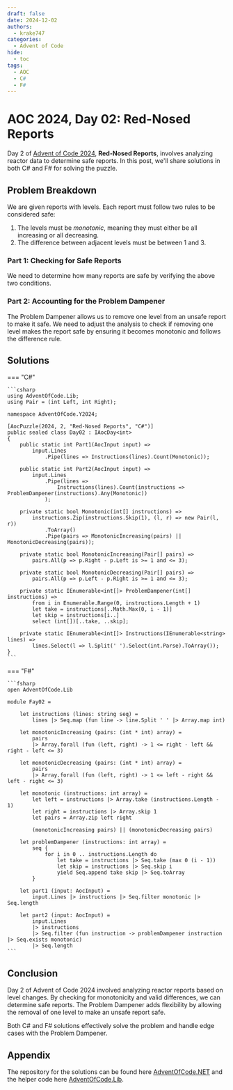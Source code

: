 ```yaml
---
draft: false 
date: 2024-12-02
authors:
  - krake747
categories:
  - Advent of Code
hide:
  - toc
tags:
  - AOC
  - C#
  - F#
---
```


# AOC 2024, Day 02: Red-Nosed Reports

Day 2 of [Advent of Code 2024](https://adventofcode.com/2024/day/2), **Red-Nosed Reports**, involves analyzing reactor data to determine safe reports.
In this post, we'll share solutions in both C# and F# for solving the puzzle.

<!-- more -->

## Problem Breakdown

We are given reports with levels. Each report must follow two rules to be considered safe:

1. The levels must be *monotonic*, meaning they must either be all increasing or all decreasing.
2. The difference between adjacent levels must be between 1 and 3.

### **Part 1**: Checking for Safe Reports

We need to determine how many reports are safe by verifying the above two conditions.

### **Part 2**: Accounting for the Problem Dampener

The Problem Dampener allows us to remove one level from an unsafe report to make it safe.
We need to adjust the analysis to check if removing one level makes the report safe by ensuring it becomes monotonic and follows the difference rule.

## Solutions

=== "C#"

    ```csharp
    using AdventOfCode.Lib;
    using Pair = (int Left, int Right);

    namespace AdventOfCode.Y2024;

    [AocPuzzle(2024, 2, "Red-Nosed Reports", "C#")]
    public sealed class Day02 : IAocDay<int>
    {
        public static int Part1(AocInput input) => 
            input.Lines
                .Pipe(lines => Instructions(lines).Count(Monotonic));

        public static int Part2(AocInput input) =>         
            input.Lines
                .Pipe(lines => 
                    Instructions(lines).Count(instructions => ProblemDampener(instructions).Any(Monotonic))
                );
        
        private static bool Monotonic(int[] instructions) =>
            instructions.Zip(instructions.Skip(1), (l, r) => new Pair(l, r))
                .ToArray()
                .Pipe(pairs => MonotonicIncreasing(pairs) || MonotonicDecreasing(pairs));
        
        private static bool MonotonicIncreasing(Pair[] pairs) =>
            pairs.All(p => p.Right - p.Left is >= 1 and <= 3);
        
        private static bool MonotonicDecreasing(Pair[] pairs) =>
            pairs.All(p => p.Left - p.Right is >= 1 and <= 3);
        
        private static IEnumerable<int[]> ProblemDampener(int[] instructions) =>
            from i in Enumerable.Range(0, instructions.Length + 1)
            let take = instructions[..Math.Max(0, i - 1)]
            let skip = instructions[i..]
            select (int[])[..take, ..skip];
        
        private static IEnumerable<int[]> Instructions(IEnumerable<string> lines) => 
            lines.Select(l => l.Split(' ').Select(int.Parse).ToArray());
    }
    ```

=== "F#"

    ```fsharp
    open AdventOfCode.Lib

    module Fay02 =

        let instructions (lines: string seq) =
            lines |> Seq.map (fun line -> line.Split ' ' |> Array.map int)

        let monotonicIncreasing (pairs: (int * int) array) =
            pairs
            |> Array.forall (fun (left, right) -> 1 <= right - left && right - left <= 3)

        let monotonicDecreasing (pairs: (int * int) array) =
            pairs
            |> Array.forall (fun (left, right) -> 1 <= left - right && left - right <= 3)

        let monotonic (instructions: int array) =
            let left = instructions |> Array.take (instructions.Length - 1)
            let right = instructions |> Array.skip 1
            let pairs = Array.zip left right

            (monotonicIncreasing pairs) || (monotonicDecreasing pairs)

        let problemDampener (instructions: int array) =
            seq {
                for i in 0 .. instructions.Length do
                    let take = instructions |> Seq.take (max 0 (i - 1))
                    let skip = instructions |> Seq.skip i
                    yield Seq.append take skip |> Seq.toArray
            }

        let part1 (input: AocInput) =
            input.Lines |> instructions |> Seq.filter monotonic |> Seq.length

        let part2 (input: AocInput) =
            input.Lines
            |> instructions
            |> Seq.filter (fun instruction -> problemDampener instruction |> Seq.exists monotonic)
            |> Seq.length
    ```

## Conclusion 

Day 2 of Advent of Code 2024 involved analyzing reactor reports based on level changes. By checking for monotonicity and valid differences, we can determine safe reports. The Problem Dampener adds flexibility by allowing the removal of one level to make an unsafe report safe.

Both C# and F# solutions effectively solve the problem and handle edge cases with the Problem Dampener.

## Appendix

The repository for the solutions can be found here [AdventOfCode.NET](https://github.com/krake747/csharp-advent-of-code/tree/main/dotnet) and the helper code here [AdventOfCode.Lib](https://krake747.github.io/krake-blog/snippets/aoc/library/).